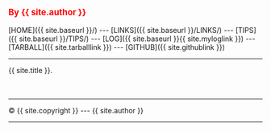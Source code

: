 ---
---
<span style="color:red; font-weight:bold;font-size:larger;">By {{ site.author }}</span>
<br><br>
[HOME]({{ site.baseurl }}/) ---
[LINKS]({{ site.baseurl }}/LINKS/) ---
[TIPS]({{ site.baseurl }}/TIPS/) ---
[LOG]({{ site.baseurl }}{{ site.myloglink }}) ---
[TARBALL]({{ site.tarballlink }}) ---
[GITHUB]({{ site.githublink }})
<br>
<hr>
{{ site.title }}.
<br><br>
<br>
<hr>
&copy; {{ site.copyright }} --- {{ site.author }}
<hr>
<br>
